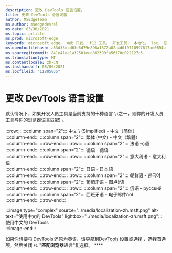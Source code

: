 ```yaml
---
description: 更改 DevTools 语言设置。
title: 更改 DevTools 语言设置
author: MSEdgeTeam
ms.author: msedgedevrel
ms.date: 03/30/2021
ms.topic: article
ms.prod: microsoft-edge
keywords: microsoft edge， Web 开发， f12 工具， 开发工具， 本地化， loc， 语言
ms.openlocfilehash: a83d33dcd63d6d79e898a1872a02a4d019710997617ad0854bf6c8109f1c6af1
ms.sourcegitcommit: 841e41de1a32501ece862399fa56170c022127c5
ms.translationtype: MT
ms.contentlocale: zh-CN
ms.lasthandoff: 08/06/2021
ms.locfileid: "11805035"
---
```

# <a name="change-devtools-language-settings"></a>更改 DevTools 语言设置  

默认情况下，如果开发人员工具是当前支持的十种语言 \ (之一，则你的开发人员工具与你的浏览器语言匹配) 。  

:::row:::
   :::column span="2":::
      中文 \ (Simplified\) - &#20013;&#25991;&#65288;&#31616;&#20307;&#65289;  
   :::column-end:::
   :::column span="2":::
      繁体 (中文\) - &#20013;&#25991;&#65288;&#32321;&#39636;&#65289;  
   :::column-end:::
:::row-end:::
:::row:::
   :::column span="2":::
      法语 –&#231;语  
   :::column-end:::
   :::column span="2":::
      德语 - 德语  
   :::column-end:::
:::row-end:::
:::row:::
   :::column span="2":::
      意大利语 - 意大利语  
   :::column-end:::
   :::column span="2":::
      日语 - &#26085;&#26412;&#35486;  
   :::column-end:::
:::row-end:::
:::row:::
   :::column span="2":::
      朝鲜语 - &#54620;&#44397;&#50612;  
   :::column-end:::
   :::column span="2":::
      葡萄牙语 - 图卢&#234;语  
   :::column-end:::
:::row-end:::
:::row:::
   :::column span="2":::
      俄语 – &#1088;&#1091;&#1089;&#1089;&#1082;&#1080;&#1081;  
   :::column-end:::
   :::column span="2":::
      西班牙语 - 电子邮件&#241;ol  
   :::column-end:::
:::row-end:::  

:::image type="complex" source="../media/localization-zh.msft.png" alt-text="使用中文的 DevTools" lightbox="../media/localization-zh.msft.png":::
   使用中文的 DevTools  
:::image-end:::  

如果你想要将 DevTools 还原为英语，请导航到[DevTools 设置][DevtoolsCustomizeIndexSettings]或选择 ，选择首选项，然后关闭 `F1` "**匹配浏览器**语言"复选框。 ****  

<!-- links -->  

[DevtoolsCustomizeIndexSettings]: ./index.md#settings "设置 - 自定义 Microsoft Edge DevTools | Microsoft Docs"  
